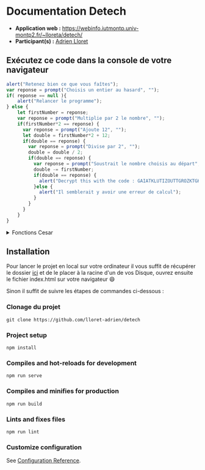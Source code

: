 # Documentation Detech

* **Application web :** https://webinfo.iutmontp.univ-montp2.fr/~lloreta/detech/
* **Participant(s) :** [Adrien Lloret](mailto:adrien.lloret@etu.umontpellier.fr)

## Exécutez ce code dans la console de votre navigateur

```javascript
alert("Retenez bien ce que vous faîtes");
var reponse = prompt("Choisis un entier au hasard", "");
if( reponse == null ){
    alert("Relancer le programme");
} else {
    let firstNumber = reponse;
    var reponse = prompt("Multiplie par 2 le nombre", "");
    if(firstNumber*2 == reponse) {
      var reponse = prompt("Ajoute 12", "");
      let double = firstNumber*2 + 12;
      if(double == reponse) {
        var reponse = prompt("Divise par 2", "");
        double = double / 2;
        if(double == reponse) {
          var reponse = prompt("Soustrait le nombre choisis au départ", "");
          double -= firstNumber;
          if(double == reponse) {
            alert("Decrypt this with the code : GAIATKLUTIZOUTTGROZKTGKZKJKZKIZKXORBGLGRRUOXYKIUTZKTZKXJABOYAKR");
          }else {
            alert("Il semblerait y avoir une erreur de calcul");
          }
        }
      }
    }
}
```
<details>
    <summary>Fonctions Cesar</summary>

```javascript
//check if letter is uppercase
function isUpperCase(str) {
    return str === str.toUpperCase();
}
//decipher the string
let ceaserCipher = (str, key) => {
  let decipher = '';
  
  //decipher each letter
  for(let i = 0; i < str.length; i++){
    
    //if letter is uppercase then add uppercase letters
    if(isUpperCase(str[i])){
      decipher += String.fromCharCode((str.charCodeAt(i) + key - 65) % 26 + 65);
    }else{
      //else add lowercase letters
      decipher += String.fromCharCode((str.charCodeAt(i) + key - 97) % 26 + 97);
    }
  }
  alert(decipher);
  document.location.href="https://webinfo.iutmontp.univ-montp2.fr/~lloreta/detech";
}
```
* Pour coder une chaine : console.log(ceaserCipher(chaine,code));
* Pour decoder une chaine : console.log(ceaserCipher(chaine,26-code));

</details>

## Installation

Pour lancer le projet en local sur votre ordinateur il vous suffit de récupérer le dossier [ici](https://drive.google.com/drive/folders/1zVPusRM1gxtIxP5ijYjcGr6yRmNpjkdk?usp=sharing) et de le placer à la racine d'un de vos Disque, ouvrez ensuite le fichier index.html sur votre navigateur :smile:

<p>Sinon il suffit de suivre les étapes de commandes ci-dessous : </p>

### Clonage du projet

```
git clone https://github.com/lloret-adrien/detech
```

### Project setup

```
npm install
```

### Compiles and hot-reloads for development
```
npm run serve
```

### Compiles and minifies for production
```
npm run build
```

### Lints and fixes files
```
npm run lint
```

### Customize configuration
See [Configuration Reference](https://cli.vuejs.org/config/).
